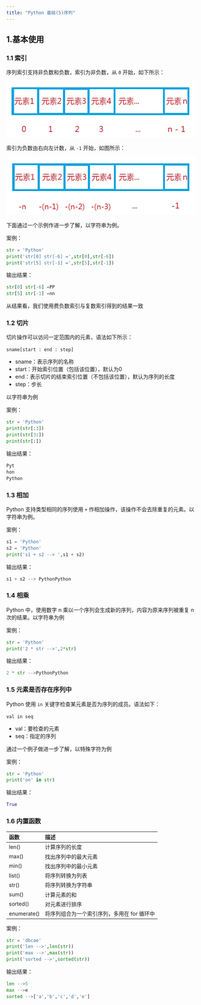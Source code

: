 ```yaml
---
title: "Python 基础(5)序列"
---
```

## 1.基本使用

### 1.1 索引

序列索引支持非负数和负数，索引为非负数，从 `0` 开始，如下所示：

![图片](.\resource\640.jpg)

索引为负数由右向左计数，从 `-1` 开始，如图所示：

![图片](.\resource\641.jpg)

下面通过一个示例作进一步了解，以字符串为例。

案例：

```python
str = 'Python'
print('str[0] str[-6] =',str[0],str[-6])
print('str[5] str[-1] =',str[5],str[-1])
```

输出结果：

```python
str[0] str[-6] =PP
str[5] str[-1] =nn
```

从结果看，我们使用费负数索引与复数索引得到的结果一致



### 1.2 切片

切片操作可以访问一定范围内的元素，语法如下所示：

`sname[start : end : step]`

- sname：表示序列的名称
- start：开始索引位置（包括该位置），默认为0
- end：表示切片的结束索引位置（不包括该位置），默认为序列的长度
- step：步长

以字符串为例

案例：

```python
str = 'Python'
print(str[:3])
print(str[3:])
print(str[:])
```

输出结果：

```python
Pyt
hon
Python
```



### 1.3 相加

Python 支持类型相同的序列使用 `+` 作相加操作，该操作不会去除重复的元素。以字符串为例。

案例：

```python
s1 = 'Python'
s2 = 'Python'
print('s1 + s2 --> ',s1 + s2)
```

输出结果：

```python
s1 + s2 --> PythonPython
```



### 1.4 相乘

Python 中，使用数字 n 乘以一个序列会生成新的序列，内容为原来序列被重复 n 次的结果。以字符串为例

案例：

```python
str = 'Python'
print('2 * str -->',2*str)
```

输出结果：

```python
2 * str -->PythonPython
```



### 1.5 元素是否存在序列中

Python 使用 `in` 关键字检查某元素是否为序列的成员。语法如下：

`val in seq`

- val：要检查的元素
- seq：指定的序列

通过一个例子做进一步了解，以特殊字符为例

案例：

```python
str = 'Python'
print('on' in str)
```

输出结果：

```python
True
```



### 1.6 内置函数

| 函数        | 描述                                        |
| :---------- | :------------------------------------------ |
| len()       | 计算序列的长度                              |
| max()       | 找出序列中的最大元素                        |
| min()       | 找出序列中的最小元素                        |
| list()      | 将序列转换为列表                            |
| str()       | 将序列转换为字符串                          |
| sum()       | 计算元素的和                                |
| sorted()    | 对元素进行排序                              |
| enumerate() | 将序列组合为一个索引序列，多用在 for 循环中 |

案例：

```python
str = 'dbcae'
print('len -->',len(str))
print('max -->',max(str))
print('sorted -->',sorted(str))
```

输出结果：

```python
len -->5
max -->e
sorted -->['a','b','c','d','e']
```

